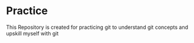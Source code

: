 # Practice
This Repository is created for practicing git to understand git concepts and upskill myself with git

